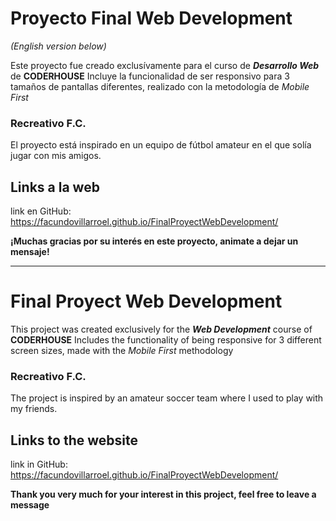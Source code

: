 # Proyecto Final Web Development
_(English version below)_

Este proyecto fue creado exclusívamente para el curso de **_Desarrollo Web_** de **CODERHOUSE**
Incluye la funcionalidad de ser responsivo para 3 tamaños de pantallas diferentes, realizado con la metodología de _Mobile First_ 

### Recreativo F.C.

El proyecto está inspirado en un equipo de fútbol amateur en el que solía jugar con mis amigos. 

## Links a la web

link en GitHub: https://facundovillarroel.github.io/FinalProyectWebDevelopment/

**¡Muchas gracias por su interés en este proyecto, animate a dejar un mensaje!**

-------------------------------------------------------------------------------------------------------------------------------------------------------------

# Final Proyect Web Development

This project was created exclusively for the **_Web Development_** course of **CODERHOUSE**
Includes the functionality of being responsive for 3 different screen sizes, made with the _Mobile First_ methodology

### Recreativo F.C.

The project is inspired by an amateur soccer team where I used to play with my friends.

## Links to the website

link in GitHub: https://facundovillarroel.github.io/FinalProyectWebDevelopment/

**Thank you very much for your interest in this project, feel free to leave a message**
